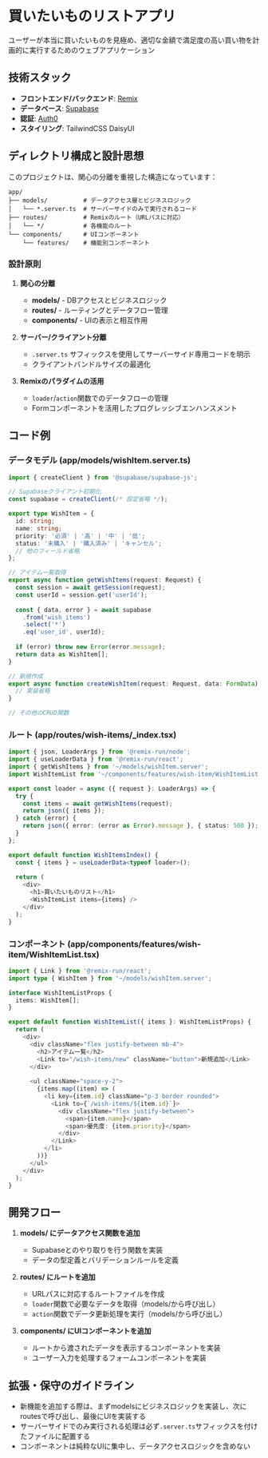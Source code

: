 # 買いたいものリストアプリ

ユーザーが本当に買いたいものを見極め、適切な金額で満足度の高い買い物を計画的に実行するためのウェブアプリケーション

## 技術スタック

- **フロントエンド/バックエンド**: [Remix](https://remix.run/)
- **データベース**: [Supabase](https://supabase.io/)
- **認証**: [Auth0](https://auth0.com/)
- **スタイリング**: TailwindCSS DaisyUI

## ディレクトリ構成と設計思想

このプロジェクトは、関心の分離を重視した構造になっています：

```
app/
├── models/          # データアクセス層とビジネスロジック
│   └── *.server.ts  # サーバーサイドのみで実行されるコード
├── routes/          # Remixのルート（URLパスに対応）
│   └── */           # 各機能のルート
└── components/      # UIコンポーネント
    └── features/    # 機能別コンポーネント
```

### 設計原則

1. **関心の分離**
   - **models/** - DBアクセスとビジネスロジック
   - **routes/** - ルーティングとデータフロー管理
   - **components/** - UIの表示と相互作用

2. **サーバー/クライアント分離**
   - `.server.ts` サフィックスを使用してサーバーサイド専用コードを明示
   - クライアントバンドルサイズの最適化

3. **Remixのパラダイムの活用**
   - `loader`/`action`関数でのデータフローの管理
   - Formコンポーネントを活用したプログレッシブエンハンスメント

## コード例

### データモデル (app/models/wishItem.server.ts)

```typescript
import { createClient } from '@supabase/supabase-js';

// Supabaseクライアント初期化
const supabase = createClient(/* 設定省略 */);

export type WishItem = {
  id: string;
  name: string;
  priority: '必須' | '高' | '中' | '低';
  status: '未購入' | '購入済み' | 'キャンセル';
  // 他のフィールド省略
};

// アイテム一覧取得
export async function getWishItems(request: Request) {
  const session = await getSession(request);
  const userId = session.get('userId');
  
  const { data, error } = await supabase
    .from('wish_items')
    .select('*')
    .eq('user_id', userId);
    
  if (error) throw new Error(error.message);
  return data as WishItem[];
}

// 新規作成
export async function createWishItem(request: Request, data: FormData) {
  // 実装省略
}

// その他のCRUD関数
```

### ルート (app/routes/wish-items/_index.tsx)

```typescript
import { json, LoaderArgs } from '@remix-run/node';
import { useLoaderData } from '@remix-run/react';
import { getWishItems } from '~/models/wishItem.server';
import WishItemList from '~/components/features/wish-item/WishItemList';

export const loader = async ({ request }: LoaderArgs) => {
  try {
    const items = await getWishItems(request);
    return json({ items });
  } catch (error) {
    return json({ error: (error as Error).message }, { status: 500 });
  }
};

export default function WishItemsIndex() {
  const { items } = useLoaderData<typeof loader>();
  
  return (
    <div>
      <h1>買いたいものリスト</h1>
      <WishItemList items={items} />
    </div>
  );
}
```

### コンポーネント (app/components/features/wish-item/WishItemList.tsx)

```typescript
import { Link } from '@remix-run/react';
import type { WishItem } from '~/models/wishItem.server';

interface WishItemListProps {
  items: WishItem[];
}

export default function WishItemList({ items }: WishItemListProps) {
  return (
    <div>
      <div className="flex justify-between mb-4">
        <h2>アイテム一覧</h2>
        <Link to="/wish-items/new" className="button">新規追加</Link>
      </div>
      
      <ul className="space-y-2">
        {items.map((item) => (
          <li key={item.id} className="p-3 border rounded">
            <Link to={`/wish-items/${item.id}`}>
              <div className="flex justify-between">
                <span>{item.name}</span>
                <span>優先度: {item.priority}</span>
              </div>
            </Link>
          </li>
        ))}
      </ul>
    </div>
  );
}
```

## 開発フロー

1. **models/ にデータアクセス関数を追加**
   - Supabaseとのやり取りを行う関数を実装
   - データの型定義とバリデーションルールを定義

2. **routes/ にルートを追加**
   - URLパスに対応するルートファイルを作成
   - `loader`関数で必要なデータを取得（models/から呼び出し）
   - `action`関数でデータ更新処理を実行（models/から呼び出し）

3. **components/ にUIコンポーネントを追加**
   - ルートから渡されたデータを表示するコンポーネントを実装
   - ユーザー入力を処理するフォームコンポーネントを実装

## 拡張・保守のガイドライン

- 新機能を追加する際は、まずmodelsにビジネスロジックを実装し、次にroutesで呼び出し、最後にUIを実装する
- サーバーサイドでのみ実行される処理は必ず`.server.ts`サフィックスを付けたファイルに配置する
- コンポーネントは純粋なUIに集中し、データアクセスロジックを含めない